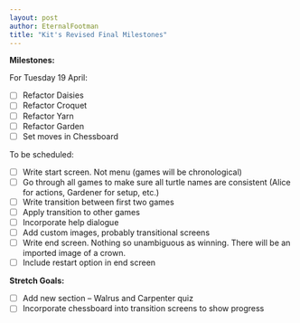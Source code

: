 ```yaml
---
layout: post
author: EternalFootman
title: "Kit's Revised Final Milestones"
---
```


**Milestones:**

For Tuesday 19 April:

- [ ] Refactor Daisies
- [ ] Refactor Croquet
- [ ] Refactor Yarn
- [ ] Refactor Garden
- [ ] Set moves in Chessboard

To be scheduled:

- [ ] Write start screen. Not menu (games will be chronological)
- [ ] Go through all games to make sure all turtle names are consistent (Alice for actions, Gardener for setup, etc.)
- [ ] Write transition between first two games
- [ ] Apply transition to other games
- [ ] Incorporate help dialogue
- [ ] Add custom images, probably transitional screens
- [ ] Write end screen. Nothing so unambiguous as winning. There will be an imported image of a crown.
- [ ] Include restart option in end screen

**Stretch Goals:**

- [ ] Add new section – Walrus and Carpenter quiz
- [ ] Incorporate chessboard into transition screens to show progress
